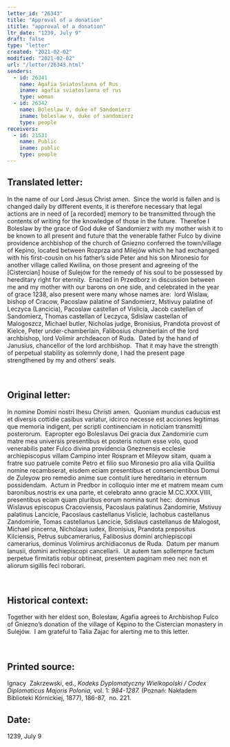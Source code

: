 ```yaml
---
letter_id: "26343"
title: "Approval of a donation"
ititle: "approval of a donation"
ltr_date: "1239, July 9"
draft: false
type: "letter"
created: "2021-02-02"
modified: "2021-02-02"
url: "/letter/26343.html"
senders:
  - id: 26341
    name: Agafia Sviatoslavna of Rus
    iname: agafia sviatoslavna of rus
    type: woman
  - id: 26342
    name: Boleslaw V, duke of Sandomierz
    iname: boleslaw v, duke of sandomierz
    type: people
receivers:
  - id: 21531
    name: Public
    iname: public
    type: people
---
```

<h2> Translated letter:</h2><p>In the name of our Lord Jesus Christ amen.&nbsp; Since the world is fallen and is changed daily by different events, it is therefore necessary that legal actions are in need of [a recorded] memory to be transmitted through the contents of writing for the knowledge of those in the future.&nbsp; Therefoe I Boleslaw by the grace of God duke of Sandomierz with my mother wish it to be known to all present and future that the venerable father Fulco by divine providence archbishop of the church of Gniezno conferred the town/village of Kepino, located between Rozprza and Milejów which he had exchanged with his first-cousin on his father’s side Peter and his son Mironesio for another village called Kwilina, on those present and agreeing of the [Cistercian] house of Sulejów for the remedy of his soul to be possessed by hereditary right for eternity.&nbsp; Enacted in Przedborz in discussion between me and my mother with our barons on one side, and celebrated in the year of grace 1238, also present were many whose names are:&nbsp; lord Wislaw, bishop of Cracow, Pacoslaw palatine of Sandomierz, Mstivuy palatine of Leczyca (Lancicia), Pacoslaw castellan of Vislicia, Jacob castellan of Sandomierz, Thomas castellan of Leczyca, Sdislaw castellan of Malogoszcz, Michael butler, Nicholas judge, Bronisius, Prandota provost of Kielce, Peter under-chamberlain, Falibosius chamberlain of the lord archbishop, lord Volimir archdeacon of Ruda.&nbsp; Dated by the hand of Janusius, chancellor of the lord archbishop.&nbsp; That it may have the strength of perpetual stability as solemnly done, I had the present page strengthened by my and others’ seals.</p><p>&nbsp;</p><h2 class="mt-4"> Original letter:</h2><p>In nomine Domini nostri Ihesu Christi amen.&nbsp; Quoniam mundus caducus est et diversis cottidie casibus variatur, idcirco necesse est acciones legitimas que memoria indigent, per scripti continenciam in noticiam transmitti posterorum.&nbsp; Eapropter ego Boleslavus Dei gracia dux Zandomirie cum matre mea universis presentibus et posteris notum esse volo, quod venerabilis pater Fulco divina providencia Gneznensis ecclesie archiepiscopus villam Campino inter Rospram et Mileyow sitam, quam a fratre suo patruele comite Petro et filio suo Mironesio pro alia villa Quilitia nomine recambserat, eisdem eciam presentibus et consencientibus Domui de Zuleyow pro remedio anime sue contulit iure hereditario in eternum possidendam.&nbsp; Actum in Predbor in colloquio inter me et matrem meam cum baronibus nostris ex una parte, et celebrato anno gracie M.CC.XXX.VIIII, presentibus eciam quam pluribus eorum nomina sunt hec:&nbsp; dominus Wislavus episcopus Cracoviensis, Pacoslaus palatinus Zandomirie, Mstivuy palatinus Lancicie, Pacoslaus castellanus Vislicie, Iachobus castellanus Zandomirie, Tomas castellanus Lancicie, Sdislaus castellanus de Malogost, Michael pincerna, Nicholaus iudex, Bronisius, Prandota prepositus Kilciensis, Petrus subcamerarius, Falibosius domini archiepiscopi camerarius, dominus Volimirus archidiaconus de Ruda.&nbsp; Datum per manum Ianusii, domini archiepiscopi cancellarii.&nbsp; Ut autem tam sollempne factum perpetue firmitatis robur obtineat, presentem paginam meo nec non et aliorum sigillis feci roborari.</p><p>&nbsp;</p><h2 class="mt-4"> Historical context:</h2><p>Together with her eldest son, Bolesław, Agafia agrees to Archbishop Fulco of Gniezno’s donation of the village of Kępino to the Cistercian monastery in Sulejów.&nbsp; I am grateful to Talia Zajac for alerting me to this letter.</p><p>&nbsp;</p><h2 class="mt-4"> Printed source:</h2><p>Ignacy &nbsp;Zakrzewski, ed., <i>Kodeks Dyplomatyczny Wielkopolski / Codex Diplomaticus Majoris</i> <i>Polonia</i>, vol. 1: <i>984-1287.</i> (Poznań: Nakładem Biblioteki Kórnickiej, 1877), 186-87, &nbsp;no. 221.</p><h2 class="mt-4"> Date:</h2>1239, July 9